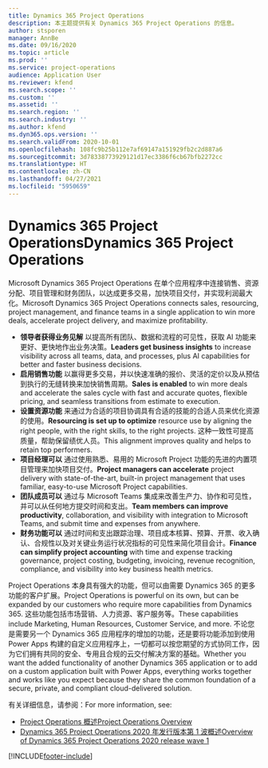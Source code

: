 ```yaml
---
title: Dynamics 365 Project Operations
description: 本主题提供有关 Dynamics 365 Project Operations 的信息。
author: stsporen
manager: AnnBe
ms.date: 09/16/2020
ms.topic: article
ms.prod: ''
ms.service: project-operations
audience: Application User
ms.reviewer: kfend
ms.search.scope: ''
ms.custom: ''
ms.assetid: ''
ms.search.region: ''
ms.search.industry: ''
ms.author: kfend
ms.dyn365.ops.version: ''
ms.search.validFrom: 2020-10-01
ms.openlocfilehash: 108fc9b25b112e7af69147a151929fb2c2d887a6
ms.sourcegitcommit: 3d78338773929121d17ec3386f6cb67bfb2272cc
ms.translationtype: HT
ms.contentlocale: zh-CN
ms.lasthandoff: 04/27/2021
ms.locfileid: "5950659"
---
```

# <a name="dynamics-365-project-operations"></a><span data-ttu-id="665f4-103">Dynamics 365 Project Operations</span><span class="sxs-lookup"><span data-stu-id="665f4-103">Dynamics 365 Project Operations</span></span>

<span data-ttu-id="665f4-104">Microsoft Dynamics 365 Project Operations 在单个应用程序中连接销售、资源分配、项目管理和财务团队，以达成更多交易，加快项目交付，并实现利润最大化。</span><span class="sxs-lookup"><span data-stu-id="665f4-104">Microsoft Dynamics 365 Project Operations connects sales, resourcing, project management, and finance teams in a single application to win more deals, accelerate project delivery, and maximize profitability.</span></span>

-   <span data-ttu-id="665f4-105">**领导者获得业务见解** 以提高所有团队、数据和流程的可见性，获取 AI 功能来更好、更快地作出业务决策。</span><span class="sxs-lookup"><span data-stu-id="665f4-105">**Leaders get business insights** to increase visibility across all teams, data, and processes, plus AI capabilities for better and faster business decisions.</span></span>
-   <span data-ttu-id="665f4-106">**启用销售功能** 以赢得更多交易，并以快速准确的报价、灵活的定价以及从预估到执行的无缝转换来加快销售周期。</span><span class="sxs-lookup"><span data-stu-id="665f4-106">**Sales is enabled** to win more deals and accelerate the sales cycle with fast and accurate quotes, flexible pricing, and seamless transitions from estimate to execution.</span></span>
-   <span data-ttu-id="665f4-107">**设置资源功能** 来通过为合适的项目协调具有合适的技能的合适人员来优化资源的使用。</span><span class="sxs-lookup"><span data-stu-id="665f4-107">**Resourcing is set up to optimize** resource use by aligning the right people, with the right skills, to the right projects.</span></span> <span data-ttu-id="665f4-108">这种一致性可提高质量，帮助保留绩优人员。</span><span class="sxs-lookup"><span data-stu-id="665f4-108">This alignment improves quality and helps to retain top performers.</span></span>
-   <span data-ttu-id="665f4-109">**项目经理可以** 通过使用熟悉、易用的 Microsoft Project 功能的先进的内置项目管理来加快项目交付。</span><span class="sxs-lookup"><span data-stu-id="665f4-109">**Project managers can accelerate** project delivery with state-of-the-art, built-in project management that uses familiar, easy-to-use Microsoft Project capabilities.</span></span>
-   <span data-ttu-id="665f4-110">**团队成员可以** 通过与 Microsoft Teams 集成来改善生产力、协作和可见性，并可以从任何地方提交时间和支出。</span><span class="sxs-lookup"><span data-stu-id="665f4-110">**Team members can improve productivity**, collaboration, and visibility with integration to Microsoft Teams, and submit time and expenses from anywhere.</span></span>
-   <span data-ttu-id="665f4-111">**财务功能可以** 通过时间和支出跟踪治理、项目成本核算、预算、开票、收入确认、合规性以及对关键业务运行状况指标的可见性来简化项目会计。</span><span class="sxs-lookup"><span data-stu-id="665f4-111">**Finance can simplify project accounting** with time and expense tracking governance, project costing, budgeting, invoicing, revenue recognition, compliance, and visibility into key business health metrics.</span></span>

<span data-ttu-id="665f4-112">Project Operations 本身具有强大的功能，但可以由需要 Dynamics 365 的更多功能的客户扩展。</span><span class="sxs-lookup"><span data-stu-id="665f4-112">Project Operations is powerful on its own, but can be expanded by our customers who require more capabilities from Dynamics 365.</span></span> <span data-ttu-id="665f4-113">这些功能包括市场营销、人力资源、客户服务等。</span><span class="sxs-lookup"><span data-stu-id="665f4-113">These capabilities include Marketing, Human Resources, Customer Service, and more.</span></span> <span data-ttu-id="665f4-114">不论您是需要另一个 Dynamics 365 应用程序的增加的功能，还是要将功能添加到使用 Power Apps 构建的自定义应用程序上，一切都可以按您期望的方式协同工作，因为它们拥有共同的安全、专用且合规的云交付解决方案的基础。</span><span class="sxs-lookup"><span data-stu-id="665f4-114">Whether you want the added functionality of another Dynamics 365 application or to add on a custom application built with Power Apps, everything works together and works like you expect because they share the common foundation of a secure, private, and compliant cloud-delivered solution.</span></span>

<span data-ttu-id="665f4-115">有关详细信息，请参阅：</span><span class="sxs-lookup"><span data-stu-id="665f4-115">For more information, see:</span></span>

- [<span data-ttu-id="665f4-116">Project Operations 概述</span><span class="sxs-lookup"><span data-stu-id="665f4-116">Project Operations Overview</span></span>](https://dynamics.microsoft.com/en-us/project-operations/overview/)
- [<span data-ttu-id="665f4-117">Dynamics 365 Project Operations 2020 年发行版本第 1 波概述</span><span class="sxs-lookup"><span data-stu-id="665f4-117">Overview of Dynamics 365 Project Operations 2020 release wave 1</span></span>](/dynamics365-release-plan/2020wave1/dynamics365-project-operations/)



[!INCLUDE[footer-include](includes/footer-banner.md)]
